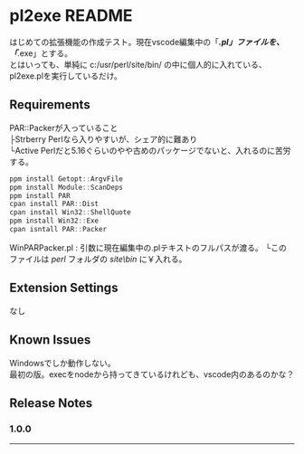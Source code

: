 # pl2exe README

はじめての拡張機能の作成テスト。現在vscode編集中の「***.pl」ファイルを、「***.exe」とする。  
とはいっても、単純に c:/usr/perl/site/bin/ の中に個人的に入れている、pl2exe.plを実行しているだけ。

## Requirements

PAR::Packerが入っていること  
├Strberry Perlなら入りやすいが、シェア的に難あり  
└Active Perlだと5.16ぐらいのやや古めのパッケージでないと、入れるのに苦労する。  
```powershell
ppm install Getopt::ArgvFile
ppm install Module::ScanDeps
ppm install PAR
cpan install PAR::Dist
cpan install Win32::ShellQuote
ppm install Win32::Exe
cpan isntall PAR::Packer
```

WinPARPacker.pl : 引数に現在編集中の.plテキストのフルパスが渡る。
└このファイルは *perl* フォルダの *site\bin* に￥入れる。

## Extension Settings

なし

## Known Issues

Windowsでしか動作しない。  
最初の版。execをnodeから持ってきているけれども、vscode内のあるのかな？

## Release Notes

### 1.0.0

-----------------------------------------------------------------------------------------------------------


